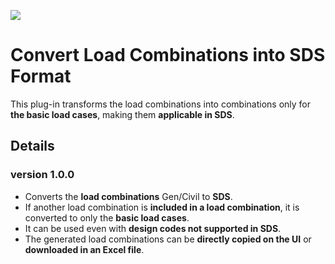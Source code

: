 ![](https://hubs.ly/Q02hxw9x0)

# Convert Load Combinations into SDS Format
This plug-in transforms the load combinations into combinations only for **the basic load cases**, making them **applicable in SDS**.

## Details
### version 1.0.0
- Converts the **load combinations** Gen/Civil to **SDS**.
- If another load combination is **included in a load combination**, it is converted to only the **basic load cases**.
- It can be used even with **design codes not supported in SDS**.
- The generated load combinations can be **directly copied on the UI** or **downloaded in an Excel file**.